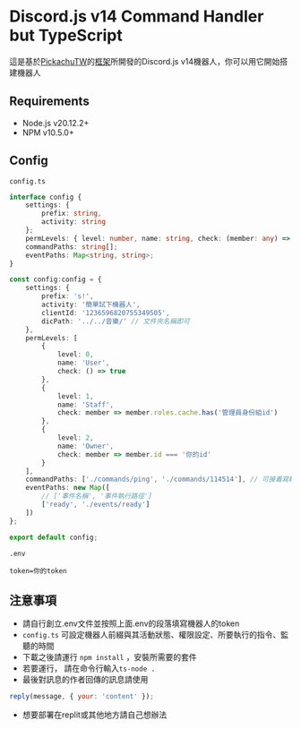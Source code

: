 # Discord.js v14 Command Handler but TypeScript

這是基於[PickachuTW](https://github.com/PikachuTW/)的[框架](https://github.com/PikachuTW/Discord.js-Command-Handler)所開發的Discord.js v14機器人，你可以用它開始搭建機器人

## Requirements

* Node.js v20.12.2+
* NPM v10.5.0+

## Config

`config.ts`

```ts
interface config {
    settings: {
        prefix: string,
        activity: string
    };
    permLevels: { level: number, name: string, check: (member: any) => boolean }[];
    commandPaths: string[];
    eventPaths: Map<string, string>;
}

const config:config = {
    settings: {
        prefix: 's!',
        activity: '簡單試下機器人',
        clientId: '1236596820755349505',
        dicPath: '../../音樂/' // 文件夾名稱即可
    },
    permLevels: [
        {
            level: 0,
            name: 'User',
            check: () => true
        },
        {
            level: 1,
            name: 'Staff',
            check: member => member.roles.cache.has('管理員身份組id')
        },
        {
            level: 2,
            name: 'Owner',
            check: member => member.id === '你的id'
        }
    ],
    commandPaths: ['./commands/ping', './commands/114514'], // 可接着寫輸入指令文件的所在路徑
    eventPaths: new Map([
        // ['事件名稱', '事件執行路徑']
        ['ready', './events/ready']
    ])
};

export default config;
```

`.env`

```.env
token=你的token
```

## 注意事項

* 請自行創立.env文件並按照上面.env的段落填寫機器人的token
* `config.ts` 可設定機器人前綴與其活動狀態、權限設定、所要執行的指令、監聽的時間
* 下載之後請運行 `npm install` ，安裝所需要的套件
* 若要運行， 請在命令行輸入`ts-node .`
* 最後對訊息的作者回傳的訊息請使用
```js
reply(message, { your: 'content' });
```
* 想要部署在replit或其他地方請自己想辦法